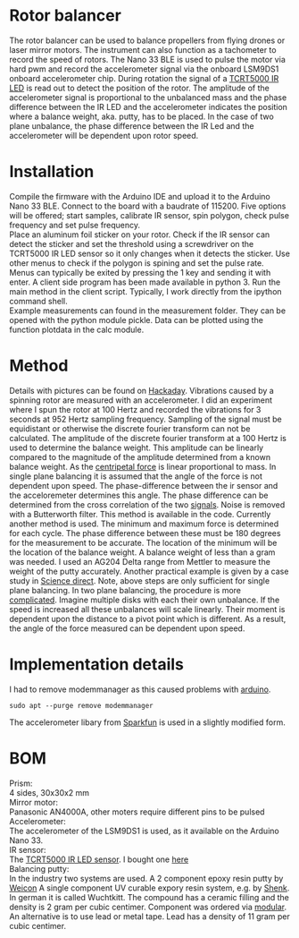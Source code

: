 # Rotor balancer
The rotor balancer can be used to balance propellers from flying drones or laser mirror motors.
The instrument can also function as a tachometer to record the speed of rotors. The Nano 33 BLE is used to pulse the motor via hard pwm and record the accelerometer signal via the onboard LSM9DS1 onboard accelerometer chip.
During rotation the signal of a [TCRT5000 IR LED](https://opencircuit.nl/Product/TCRT5000-Infrarood-lijn-detectie-module) is read out to detect the position of the rotor.
The amplitude of the accelerometer signal is proportional to the unbalanced mass and the phase difference between the IR LED and the accelerometer indicates the position where a balance weight, aka. putty, has to be placed.
In the case of two plane unbalance, the phase difference between the IR Led and the accelerometer will be dependent upon rotor speed.


# Installation
Compile the firmware with the Arduino IDE and upload it to the Arduino Nano 33 BLE.
Connect to the board with a baudrate of 115200. Five options will be offered; start samples, calibrate IR sensor, spin polygon,
check pulse frequency and set pulse frequency. <br>
Place an aluminum foil sticker on your rotor. Check if the IR sensor can detect the sticker and set the threshold using a screwdriver on the TCRT5000 IR LED sensor so it only changes when it detects the sticker. Use other menus to check if the polygon is spining and set the pulse rate. Menus can typically be exited by pressing the 1 key and sending it with enter.
A client side program has been made available in python 3. Run the main method in the client script. Typically, I work directly from the ipython command shell. <br>
Example measurements can found in the measurement folder. They can be opened with the python module pickle.
Data can be plotted using the function plotdata in the calc module.


# Method
Details with pictures can be found on [Hackaday](https://hackaday.io/project/21933-open-hardware-fast-high-resolution-laser/log/172827-rotor-stabilization-experiments).
Vibrations caused by a spinning rotor are measured with an accelerometer.
I did an experiment where I spun the rotor at 100 Hertz and recorded the vibrations for 3 seconds at 952 Hertz sampling frequency.
Sampling of the signal must be equidistant or otherwise the discrete fourier transform can not be calculated.
The amplitude of the discrete fourier transform at a 100 Hertz is used to determine the balance weight.
This amplitude can be linearly compared to the magnitude of the amplitude determined from a known balance weight.
As the [centripetal force](https://en.wikipedia.org/wiki/Centripetal_force) is linear proportional to mass.
In single plane balancing it is assumed that the angle of the force is not dependent upon speed. The phase-difference between the ir sensor and the acceloremeter determines this angle. The phase difference can be determined from the cross correlation of the two [signals](https://stackoverflow.com/questions/6157791/find-phase-difference-between-two-inharmonic-waves). Noise is removed with a Butterworth filter.
This method is available in the code. Currently another method is used. The minimum and maximum force is determined for each cycle. 
The phase difference between these must be 180 degrees for the measurement to be accurate. The location of the minimum will be the location of the balance weight.
A balance weight of less than a gram was needed. I used an AG204 Delta range from Mettler to measure the weight of the putty accurately.
Another practical example is given by a case study in [Science direct](https://www.sciencedirect.com/science/article/pii/S2351988616300185).
Note, above steps are only sufficient for single plane balancing. In two plane balancing, the procedure is more [complicated](https://forums.ni.com/t5/Example-Programs/Two-Plane-Balancing-Example-with-DAQmx/ta-p/3996066?profile.language=en).
Imagine multiple disks with each their own unbalance. If the speed is increased all these unbalances will scale linearly. 
Their moment is dependent upon the distance to a pivot point which is different. As a result, the angle of the force measured can be dependent upon speed.


# Implementation details
I had to remove modemmanager as this caused problems with [arduino](https://forum.arduino.cc/index.php?topic=575194.0).
```console
sudo apt --purge remove modemmanager
```
The accelerometer libary from [Sparkfun](https://github.com/sparkfun/SparkFun_LSM9DS1_Arduino_Library) is used in a slightly modified form.


# BOM
Prism:<br>
4 sides, 30x30x2 mm <br>
Mirror motor: <br>
Panasonic AN4000A, other moters require different pins to be pulsed <br>
Accelerometer: <br>
The accelerometer of the LSM9DS1 is used, as it available on the Arduino Nano 33. <br>
IR sensor: <br>
The [TCRT5000 IR LED sensor](https://www.stockholmviews.com/wp/diy-lp-turntable-tachometer/). I bought one [here](https://opencircuit.nl/Product/TCRT5000-Infrarood-lijn-detectie-module) <br>
Balancing putty: <br>
In the industry two systems are used. A 2 component epoxy resin putty by [Weicon](https://www.weicon.de/en/products/adhesives-and-sealants/2-component-adhesives-and-sealants/epoxy-resin-systems/plastic-metal/298/epoxy-resin-putty)
A single component UV curable expory resin system, e.g. by [Shenk](http://www.schenck-worldwide.com/PDF/de-de1/Epoxidharz-Unwucht-Korrektursystem.pdf). In german it is called Wuchtkitt. The compound has a ceramic filling and the density is 2 gram per cubic centimer. Component was ordered via [modular](https://www.modulor.de).
An alternative is to use lead or metal tape. Lead has a density of 11 gram per cubic centimer. 
